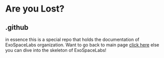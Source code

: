 # Are you Lost?

## .github
in essence this is a special repo that holds the documentation of ExoSpaceLabs organization. Want to go back to main page [click here](https://github.com/ExoSpaceLabs) else you can dive into the skeleton of ExoSpaceLabs!
